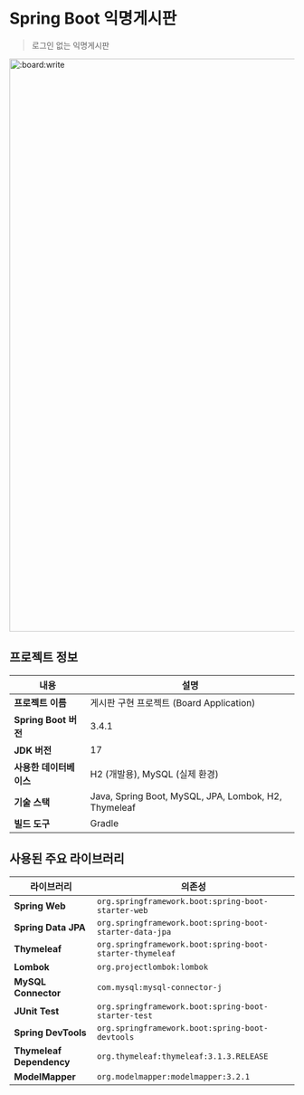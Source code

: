 # Spring Boot 익명게시판
> 로그인 없는 익명게시판

<img width="1013" alt=":board:write" src="https://github.com/user-attachments/assets/33d9d00d-504d-45c7-9e5a-4743e909342f" />


## 프로젝트 정보
| **내용**              | **설명**                          |
|---------------------|----------------------------------|
| **프로젝트 이름**     | 게시판 구현 프로젝트 (Board Application) |
| **Spring Boot 버전**   | 3.4.1                            |
| **JDK 버전**          | 17                               |
| **사용한 데이터베이스** | H2 (개발용), MySQL (실제 환경)        |
| **기술 스택**         | Java, Spring Boot, MySQL, JPA, Lombok, H2, Thymeleaf |
| **빌드 도구**         | Gradle                           |

## 사용된 주요 라이브러리
| **라이브러리**                | **의존성**                                       |
|---------------------------|------------------------------------------------|
| **Spring Web**             | `org.springframework.boot:spring-boot-starter-web` |
| **Spring Data JPA**        | `org.springframework.boot:spring-boot-starter-data-jpa` |
| **Thymeleaf**              | `org.springframework.boot:spring-boot-starter-thymeleaf` |
| **Lombok**                 | `org.projectlombok:lombok`                    |
| **MySQL Connector**        | `com.mysql:mysql-connector-j`                 |
| **JUnit Test**             | `org.springframework.boot:spring-boot-starter-test` |
| **Spring DevTools**        | `org.springframework.boot:spring-boot-devtools` |
| **Thymeleaf Dependency**   | `org.thymeleaf:thymeleaf:3.1.3.RELEASE`       |
| **ModelMapper**            | `org.modelmapper:modelmapper:3.2.1`           |
